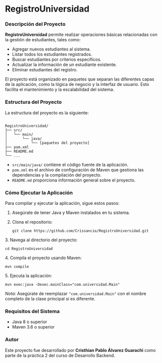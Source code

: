 # RegistroUniversidad

### Descripción del Proyecto

**RegistroUniversidad** permite realizar operaciones básicas relacionadas con la gestión de estudiantes, tales como:

* Agregar nuevos estudiantes al sistema.
* Listar todos los estudiantes registrados.
* Buscar estudiantes por criterios específicos.
* Actualizar la información de un estudiante existente.
* Eliminar estudiantes del registro.

El proyecto está organizado en paquetes que separan las diferentes capas de la aplicación, como la lógica de negocio y la interfaz de usuario. Esto facilita el mantenimiento y la escalabilidad del sistema.

### Estructura del Proyecto

La estructura del proyecto es la siguiente:

```

RegistroUniversidad/
├── src/
│   └── main/
│       └── java/
│           └── [paquetes del proyecto]
├── pom.xml
├── README.md
└── ...
```



* `src/main/java/` contiene el código fuente de la aplicación.
* `pom.xml` es el archivo de configuración de Maven que gestiona las dependencias y la compilación del proyecto.
* `README.md` proporciona información general sobre el proyecto.

### Cómo Ejecutar la Aplicación

Para compilar y ejecutar la aplicación, sigue estos pasos:

1. Asegúrate de tener Java y Maven instalados en tu sistema.
2. Clona el repositorio:

   ```
   git clone https://github.com/Crissancio/RegistroUniversidad.git
   ```


3\. Navega al directorio del proyecto:

```
cd RegistroUniversidad
```


4\. Compila el proyecto usando Maven:

```
mvn compile
```


5\. Ejecuta la aplicación:

```
mvn exec:java -Dexec.mainClass="com.universidad.Main"
```



*Nota:* Asegúrate de reemplazar `"com.universidad.Main"` con el nombre completo de la clase principal si es diferente.

### Requisitos del Sistema

* Java 8 o superior
* Maven 3.6 o superior

### Autor

Este proyecto fue desarrollado por **Cristhian Pablo Álvarez Guarachi** como parte de la práctica 2 del curso de Desarrollo Backend.
